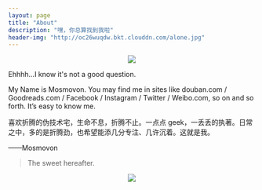 ```yaml
---
layout: page
title: "About"
description: "嘿，你总算找到我啦"
header-img: "http://oc26wuqdw.bkt.clouddn.com/alone.jpg"
---
```


<center>
    <p><img src="http://oc26wuqdw.bkt.clouddn.com/Zero.png" align="center"></p>
</center>

Ehhhh...I know it's not a good question.

My Name is Mosmovon. You may find me in sites like douban.com / Goodreads.com / Facebook / Instagram / Twitter / Weibo.com, so on and so forth. It’s easy to know me.

喜欢折腾的伪技术宅，生命不息，折腾不止。一点点 geek，一丢丢的执著。日常之中，多的是折腾劲，也希望能添几分专注、几许沉着。这就是我。

——Mosmovon


> The sweet hereafter.

<center>
    <p><img src="http://dreamofbook.qiniudn.com/hacker.png" align="center"></p>
</center>
